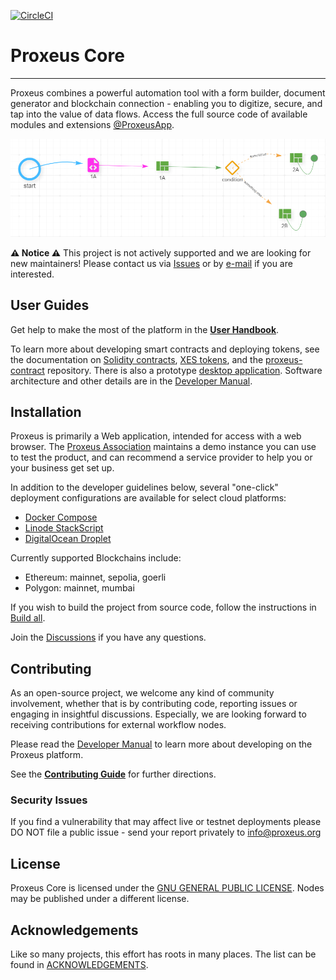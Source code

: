 [![CircleCI](https://dl.circleci.com/status-badge/img/gh/ProxeusApp/proxeus-core/tree/main.svg?style=svg)](https://dl.circleci.com/status-badge/redirect/gh/ProxeusApp/proxeus-core/tree/main)

# Proxeus Core
--------------

Proxeus combines a powerful automation tool with a form builder, document generator and blockchain connection - enabling you to digitize, secure, and tap into the value of data flows. Access the full source code of available modules and extensions [@ProxeusApp](https://github.com/ProxeusApp).

![Screenshot of Proxeus workflow from the handbook](docs/handbook/Proxeus%20-%20The%20Complete%20Handbook_html_10299e76126cc024.png)

**⚠️ Notice ⚠️** This project is not actively supported and we are looking for new maintainers! Please contact us via [Issues](https://github.com/ProxeusApp/proxeus-core/issues) or by [e-mail](mailto:info@proxeus.org) if you are interested.

## User Guides

Get help to make the most of the platform in the **[User Handbook](https://doc.proxeus.org/#/handbook)**.

To learn more about developing smart contracts and deploying tokens, see the documentation on [Solidity contracts](https://doc.proxeus.org/#/contract_deployment), [XES tokens](https://doc.proxeus.org/#/xes-payment), and the [proxeus-contract](https://github.com/ProxeusApp/proxeus-contract) repository. There is also a prototype [desktop application](https://github.com/ProxeusApp/storage-app/blob/master/docs/overview.md). Software architecture and other details are in the [Developer Manual](https://doc.proxeus.org/#/components).

## Installation

Proxeus is primarily a Web application, intended for access with a web browser. The [Proxeus Association](https://proxeus.org) maintains a demo instance you can use to test the product, and can recommend a service provider to help you or your business get set up.

In addition to the developer guidelines below, several "one-click" deployment configurations are available for select cloud platforms:

- [Docker Compose](docs/docker.md)
- [Linode StackScript](deploy/linode/README.md)
- [DigitalOcean Droplet](deploy/digitalocean/README.md)

Currently supported Blockchains include:

- Ethereum: mainnet, sepolia, goerli
- Polygon: mainnet, mumbai

If you wish to build the project from source code, follow the instructions in [Build all](docs/build_all.md).

Join the [Discussions](https://github.com/ProxeusApp/community/discussions/3) if you have any questions.

## Contributing

As an open-source project, we welcome any kind of community involvement, whether that is by contributing code, reporting issues or engaging in insightful discussions. Especially, we are looking forward to receiving contributions for external workflow nodes.

Please read the [Developer Manual](https://doc.proxeus.com) to learn more about developing on the Proxeus platform.

See the **[Contributing Guide](docs/contributing.md)** for further directions.

### Security Issues

If you find a vulnerability that may affect live or testnet deployments please DO NOT file a public issue - send your report privately to info@proxeus.org

## License

Proxeus Core is licensed under the [GNU GENERAL PUBLIC LICENSE](LICENSE). Nodes may be published under a different license.

## Acknowledgements

Like so many projects, this effort has roots in many places. The list can be found in [ACKNOWLEDGEMENTS](ACKNOWLEDGEMENTS).
